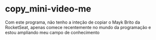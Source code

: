# copy_mini-video-me

Com este programa, não tenho a inteção de copiar o Mayk Brito da RocketSeat,
apenas comece recentemente no mundo da programação e estou ampliando meu campo de conhecimento